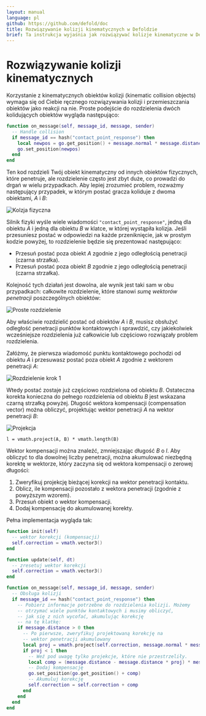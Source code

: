 ```yaml
---
layout: manual
language: pl
github: https://github.com/defold/doc
title: Rozwiązywanie kolizji kinematycznych w Defoldzie
brief: Ta instrukcja wyjaśnia jak rozwiązywać kolizje kinematyczne w Defoldzie
---
```


# Rozwiązywanie kolizji kinematycznych

Korzystanie z kinematycznych obiektów kolizji (kinematic collision objects) wymaga się od Ciebie ręcznego rozwiązywania kolizji i przemieszczania obiektów jako reakcji na nie. Proste podejście do rozdzielenia dwóch kolidujących obiektów wygląda następująco:

```lua
function on_message(self, message_id, message, sender)
  -- Handle collision
  if message_id == hash("contact_point_response") then
    local newpos = go.get_position() + message.normal * message.distance
    go.set_position(newpos)
  end
end
```

Ten kod rozdzieli Twój obiekt kinematyczny od innych obiektów fizycznych, które penetruje, ale rozdzielenie często jest zbyt duże, co prowadzi do drgań w wielu przypadkach. Aby lepiej zrozumieć problem, rozważmy następujący przypadek, w którym postać gracza koliduje z dwoma obiektami, *A* i *B*:

![Kolzja fizyczna](/manuals/images/physics/collision_multi.png)

Silnik fizyki wyśle wiele wiadomości `"contact_point_response"`, jedną dla obiektu *A* i jedną dla obiektu *B* w klatce, w której wystąpiła kolizja. Jeśli przesuniesz postać w odpowiedzi na każde przeniknięcie, jak w prostym kodzie powyżej, to rozdzielenie będzie się prezentować następująco:

- Przesuń postać poza obiekt *A* zgodnie z jego odległością penetracji (czarna strzałka).
- Przesuń postać poza obiekt *B* zgodnie z jego odległością penetracji (czarna strzałka).

Kolejność tych działań jest dowolna, ale wynik jest taki sam w obu przypadkach: całkowite rozdzielenie, które stanowi *sumę wektorów penetracji* poszczególnych obiektów:

![Proste rozdzielenie](/manuals/images/physics/separation_naive.png)

Aby właściwie rozdzielić postać od obiektów *A* i *B*, musisz obsłużyć odległość penetracji punktów kontaktowych i sprawdzić, czy jakiekolwiek wcześniejsze rozdzielenia już całkowicie lub częściowo rozwiązały problem rozdzielenia.

Załóżmy, że pierwsza wiadomość punktu kontaktowego pochodzi od obiektu *A* i przesuwasz postać poza obiekt *A* zgodnie z wektorem penetracji *A*:

![Rozdzielenie krok 1](/manuals/images/physics/separation_step1.png)

Wtedy postać zostaje już częściowo rozdzielona od obiektu *B*. Ostateczna korekta konieczna do pełnego rozdzielenia od obiektu *B* jest wskazana czarną strzałką powyżej. Długość wektora kompensacji (compensation vector) można obliczyć, projektując wektor penetracji *A* na wektor penetracji *B*:

![Projekcja](/manuals/images/physics/projection.png)

```
l = vmath.project(A, B) * vmath.length(B)
```

Wektor kompensacji można znaleźć, zmniejszając długość *B* o *l*. Aby obliczyć to dla dowolnej liczby penetracji, można akumulować niezbędną korektę w wektorze, który zaczyna się od wektora kompensacji o zerowej długości:

1. Zweryfikuj projekcję bieżącej korekcji na wektor penetracji kontaktu.
2. Oblicz, ile kompensacji pozostało z wektora penetracji (zgodnie z powyższym wzorem).
3. Przesuń obiekt o wektor kompensacji.
4. Dodaj kompensację do akumulowanej korekty.

Pełna implementacja wygląda tak:

```lua
function init(self)
  -- wektor korekcji (kompensacji)
  self.correction = vmath.vector3()
end

function update(self, dt)
  -- zresetuj wektor korekcji
  self.correction = vmath.vector3()
end

function on_message(self, message_id, message, sender)
  -- Obsługa kolizji
  if message_id == hash("contact_point_response") then
    -- Pobierz informacje potrzebne do rozdzielenia kolizji. Możemy
    -- otrzymać wiele punktów kontaktowych i musimy obliczyć,
    -- jak się z nich wycofać, akumulując korekcję
    -- na tę klatkę:
    if message.distance > 0 then
      -- Po pierwsze, zweryfikuj projektowaną korekcję na
      -- wektor penetracji akumulowany
      local proj = vmath.project(self.correction, message.normal * message.distance)
      if proj < 1 then
        -- Weź pod uwagę tylko projekcje, które nie przestrzeliły.
        local comp = (message.distance - message.distance * proj) * message.normal
        -- Dodaj kompensację
        go.set_position(go.get_position() + comp)
        -- Akumuluj korekcję
        self.correction = self.correction + comp
      end
    end
  end
end
```
